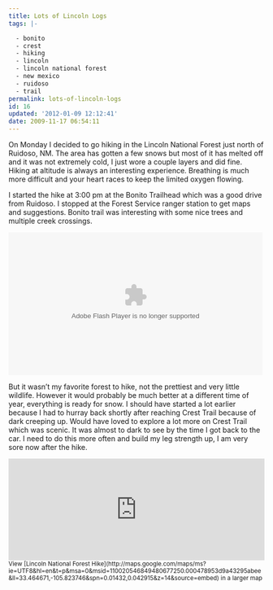 ```yaml
---
title: Lots of Lincoln Logs
tags: |-

  - bonito
  - crest
  - hiking
  - lincoln
  - lincoln national forest
  - new mexico
  - ruidoso
  - trail
permalink: lots-of-lincoln-logs
id: 16
updated: '2012-01-09 12:12:41'
date: 2009-11-17 06:54:11
---
```



On Monday I decided to go hiking in the Lincoln National Forest just north of Ruidoso, NM. The area has gotten a few snows but most of it has melted off and it was not extremely cold, I just wore a couple layers and did fine. Hiking at altitude is always an interesting experience. Breathing is much more difficult and your heart races to keep the limited oxygen flowing.

I started the hike at 3:00 pm at the Bonito Trailhead which was a good drive from Ruidoso. I stopped at the Forest Service ranger station to get maps and suggestions. Bonito trail was interesting with some nice trees and multiple creek crossings.

<object classid="clsid:D27CDB6E-AE6D-11cf-96B8-444553540000" data="http://www.flickr.com/apps/video/stewart.swf?v=71377" height="281" type="application/x-shockwave-flash" width="500"><param name="flashvars" value="intl_lang=en-us&photo_secret=d081b70fc3&photo_id=4111900006&flickr_show_info_box=true&hd_default=false"></param><param name="movie" value="http://www.flickr.com/apps/video/stewart.swf?v=71377"></param><param name="bgcolor" value="#000000"></param><param name="allowFullScreen" value="true"></param><embed allowfullscreen="true" bgcolor="#000000" flashvars="intl_lang=en-us&photo_secret=d081b70fc3&photo_id=4111900006&flickr_show_info_box=true&hd_default=false" height="281" src="http://www.flickr.com/apps/video/stewart.swf?v=71377" type="application/x-shockwave-flash" width="500"></embed></object>

But it wasn’t my favorite forest to hike, not the prettiest and very little wildlife. However it would probably be much better at a different time of year, everything is ready for snow. I should have started a lot earlier because I had to hurray back shortly after reaching Crest Trail because of dark creeping up. Would have loved to explore a lot more on Crest Trail which was scenic. It was almost to dark to see by the time I got back to the car. I need to do this more often and build my leg strength up, I am very sore now after the hike.

<iframe frameborder="0" height="200" marginheight="0" marginwidth="0" scrolling="no" src="http://maps.google.com/maps/ms?ie=UTF8&hl=en&t=p&msa=0&msid=110020546849480677250.000478953d9a43295abee&ll=33.464671,-105.823746&spn=0.01432,0.042915&z=14&output=embed" width="100%"></iframe>  
<small>View [Lincoln National Forest Hike](http://maps.google.com/maps/ms?ie=UTF8&hl=en&t=p&msa=0&msid=110020546849480677250.000478953d9a43295abee&ll=33.464671,-105.823746&spn=0.01432,0.042915&z=14&source=embed) in a larger map</small>



